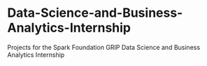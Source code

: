 # Data-Science-and-Business-Analytics-Internship
Projects for the Spark Foundation GRIP Data Science and Business Analytics Internship
